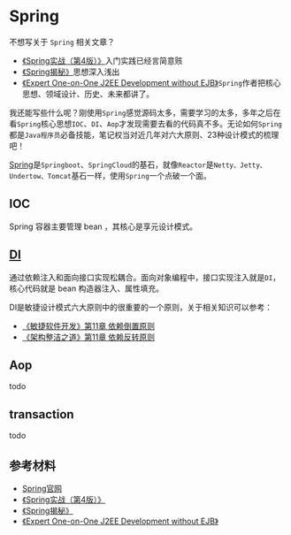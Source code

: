 # Spring

不想写关于 `Spring` 相关文章？

* [《Spring实战（第4版）》](https://book.douban.com/subject/26767354/)入门实践已经言简意赅
* [《Spring揭秘》](https://book.douban.com/subject/3897837/)思想深入浅出
* [《Expert One-on-One J2EE Development without EJB》](https://book.douban.com/subject/1426848/)`Spring`作者把核心思想、领域设计、历史、未来都讲了。

我还能写些什么呢？刚使用`Spring`感觉源码太多，需要学习的太多，多年之后在看`Spring`核心思想`IOC`、`DI`、`Aop`才发现需要去看的代码真不多。无论如何`Spring`都是`Java程序员`必备技能，笔记权当对近几年对六大原则、23种设计模式的梳理吧！

[Spring](https://docs.spring.io/spring-framework/docs/current/reference/html/)是`Springboot`、`SpringCloud`的基石，就像`Reactor`是`Netty、Jetty、Undertow、Tomcat`基石一样，使用`Spring`一个点破一个面。

<!-- ::: center
![An image](./images/core.png)
图来自Spring实战（第4版）
::: -->
## IOC

Spring 容器主要管理 bean ，其核心是享元设计模式。

## [DI](./di.md)

通过依赖注入和面向接口实现松耦合。面向对象编程中，接口实现注入就是`DI`，核心代码就是 bean 构造器注入、属性填充。

DI是敏捷设计模式六大原则中的很重要的一个原则，关于相关知识可以参考：

* [《敏捷软件开发》第11章 依赖倒置原则](https://book.douban.com/subject/1140457/)
* [《架构整洁之道》第11章 依赖反转原则](https://book.douban.com/subject/30333919/)

## Aop

todo

## transaction

todo

## 参考材料

* [Spring官网](https://docs.spring.io/spring-framework/docs/current/reference/html/)
* [《Spring实战（第4版）》](https://book.douban.com/subject/26767354/)
* [《Spring揭秘》](https://book.douban.com/subject/3897837/)
* [《Expert One-on-One J2EE Development without EJB》](https://book.douban.com/subject/1426848/)
